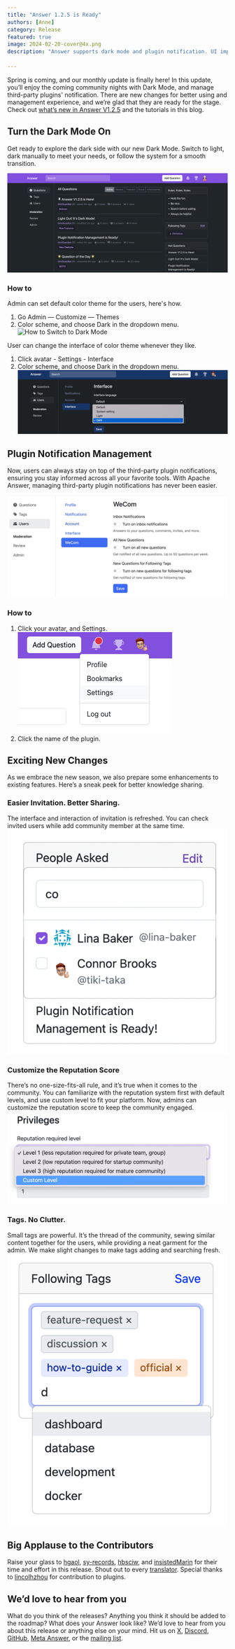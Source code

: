 ```yaml
---
title: "Answer 1.2.5 is Ready"
authors: [Anne]
category: Release
featured: true
image: 2024-02-20-cover@4x.png
description: "Answer supports dark mode and plugin notification. UI improvement and reputation system customization are also joining the lift. "

---
```


Spring is coming, and our monthly update is finally here! In this update, you’ll enjoy the coming community nights with Dark Mode, and manage third-party plugins' notification. There are new changes for better using and management experience, and we’re glad that they are ready for the stage. Check out [what’s new in Answer V1.2.5](https://github.com/apache/incubator-answer/releases/tag/v1.2.5) and the tutorials in this blog. 

## Turn the Dark Mode On
Get ready to explore the dark side with our new Dark Mode. Switch to light, dark manually to meet your needs, or follow the system for a smooth transition.

![Dark Mode of Answer](dark-mode.png)

### How to
Admin can set default color theme for the users, here's how.
1. Go Admin — Customize — Themes
2. Color scheme, and choose Dark in the dropdown menu.
![How to Switch to Dark Mode](switch-to-dark-mode.gif)

User can change the interface of color theme whenever they like.
1. Click avatar - Settings - Interface
2. Color scheme, and choose Dark in the dropdown menu.
![User Set Dark Mode](user-dark-mode.png)

## Plugin Notification Management
Now, users can always stay on top of the third-party plugin notifications, ensuring you stay informed across all your favorite tools. With Apache Answer, managing third-party plugin notifications has never been easier.

![Third Party Notification](third-party-plugins-notification.jpeg)

### How to
1. Click your avatar, and Settings.      
![Personal Settings](personal-settings.png)
2. Click the name of the plugin.

## Exciting New Changes
As we embrace the new season, we also prepare some enhancements to existing features. Here’s a sneak peek for better knowledge sharing.

### Easier Invitation. Better Sharing.
The interface and interaction of invitation is refreshed. You can check invited users while add community member at the same time. 
![Invite People Answer Question](invitation.png)

### Customize the Reputation Score
There’s no one-size-fits-all rule, and it’s true when it comes to the community. You can familiarize with the reputation system first with default levels, and use custom level to fit your platform. Now, admins can customize the reputation score to keep the community engaged. 
![Customize Reputation Score in Answer](privileges-custom-level.png)

### Tags. No Clutter.
Small tags are powerful. It’s the thread of the community, sewing similar content together for the users, while providing a neat garment for the admin. We make slight changes to make tags adding and searching fresh. 
![Tags](tags-interface.png)

## Big Applause to the Contributors
Raise your glass to [hgaol](https://github.com/hgaol), [sy-records](https://github.com/sy-records), [hbsciw](https://github.com/hbsciw), and [insistedMarin](https://github.com/insistedMarin) for their time and effort in this release. Shout out to every [translator](https://crowdin.com/project/answer/activity-stream). Special thanks to [lincolhzhou](https://github.com/lincolnzhou) for contribution to plugins. 

## We’d love to hear from you
What do you think of the releases? Anything you think it should be added to the roadmap?  What does your Answer look like? We’d love to hear from you about this release or anything else on your mind. Hit us on [X](https://twitter.com/answerdev), [Discord](https://discord.gg/a6PZZbfnFx), [GitHub](https://github.com/apache/incubator-answer), [Meta Answer](https://meta.answer.dev/), or the [mailing list](https://answer.apache.org/community/support). 

